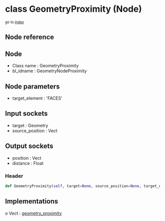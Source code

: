 # class GeometryProximity (Node)

<sub>go to [index](/docs/index.md)</sub>

## Node reference

Node
----
 - Class name : GeometryProximity
 - bl_idname : GeometryNodeProximity

Node parameters
---------------
 - target_element : 'FACES'

Input sockets
-------------
 - target : Geometry
 - source_position : Vect

Output sockets
--------------
 - position : Vect
 - distance : Float

### Header

``` python
def GeometryProximity(self, target=None, source_position=None, target_element='FACES', node_label=None, node_color=None):
```

## Implementations

o Vect : [geometry_proximity](#geometry_proximity) 


